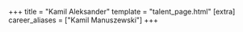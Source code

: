 +++
title = "Kamil Aleksander"
template = "talent_page.html"
[extra]
career_aliases = ["Kamil Manuszewski"]
+++
